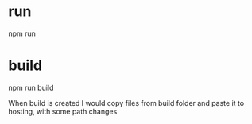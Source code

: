 # run

npm run

# build

npm run build

When build is created I would copy files from build folder and paste it to hosting, with some path changes
